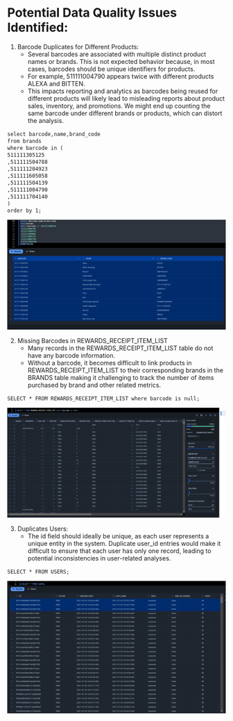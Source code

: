 # Potential Data Quality Issues Identified:
1) Barcode Duplicates for Different Products:
    * Several barcodes are associated with multiple distinct product names or brands. This is not expected behavior because, in most cases, barcodes should be unique identifiers for products.
    * For example, 511111004790 appears twice with different products ALEXA and BITTEN.
    * This impacts reporting and analytics as barcodes being reused for different products will likely lead to misleading reports about product sales, inventory, and promotions. We might end up counting the same barcode under different brands or products, which can distort the analysis.
```
select barcode,name,brand_code
from brands 
where barcode in (
511111305125
,511111504788
,511111204923
,511111605058
,511111504139
,511111004790
,511111704140
)
order by 1;
```
![image](https://github.com/emena6558/Fetch/blob/main/images/issue1.png)

2) Missing Barcodes in REWARDS_RECEIPT_ITEM_LIST
      * Many records in the REWARDS_RECEIPT_ITEM_LIST table do not have any barcode information.
      * Without a barcode, it becomes difficult to link products in REWARDS_RECEIPT_ITEM_LIST to their corresponding brands in the BRANDS table making it challenging to track the number of items purchased by brand and other related metrics.
```
SELECT * FROM REWARDS_RECEIPT_ITEM_LIST where barcode is null;
```
![image](https://github.com/emena6558/Fetch/blob/main/images/issue2.png)

3) Duplicates Users:
    * The id field should ideally be unique, as each user represents a unique entity in the system. Duplicate user_id entries would make it difficult to ensure that each user has only one record, leading to potential inconsistencies in user-related analyses.
```
SELECT * FROM USERS;
```
![image](https://github.com/emena6558/Fetch/blob/main/images/issue3.png)
